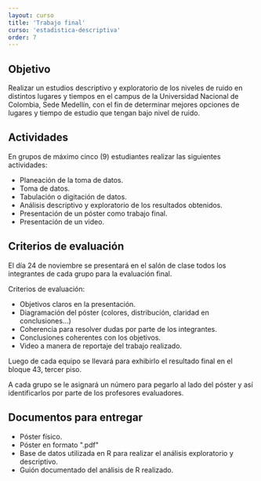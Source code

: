 ```yaml
---
layout: curso
title: 'Trabajo final'
curso: 'estadistica-descriptiva'
order: 7
---
```


## Objetivo

Realizar un estudios descriptivo y exploratorio de los niveles de ruido
en distintos lugares y tiempos en el campus de la
Universidad Nacional de Colombia, Sede Medellín, con el fin de determinar
mejores opciones de lugares y tiempo de estudio que tengan bajo nivel de ruido.


## Actividades

En grupos de máximo cinco (9) estudiantes realizar las siguientes actividades:

   * Planeación de la toma de datos.
   * Toma de datos.
   * Tabulación o digitación de datos.
   * Análisis descriptivo y exploratorio de los resultados obtenidos.
   * Presentación de un póster como trabajo final.
   * Presentación de un video.

## Criterios de evaluación

El día 24 de noviembre se presentará en el salón de clase todos los integrantes
de cada grupo para la evaluación final.

Criterios de evaluación:

 * Objetivos claros en la presentación.
 * Diagramación del póster (colores, distribución, claridad en conclusiones...)   
 * Coherencia para resolver dudas por parte de los integrantes.
 * Conclusiones coherentes con los objetivos.
 * Video a manera de reportaje del trabajo realizado.

Luego de cada equipo se llevará para exhibirlo el resultado final en el
bloque 43, tercer piso.

A cada grupo se le asignará un número para pegarlo al lado del póster y
así identificarlos por parte de los profesores evaluadores.

## Documentos para entregar

* Póster físico.
* Póster en formato ".pdf"
* Base de datos utilizada en R para realizar el análisis exploratorio y
  descriptivo.
* Guión documentado del análisis de R realizado.
